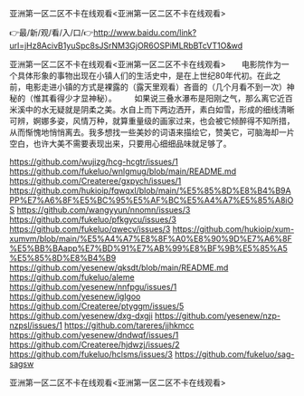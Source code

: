 亚洲第一区二区不卡在线观看<亚洲第一区二区不卡在线观看>

👉最/新/观/看/入/口/👉http://www.baidu.com/link?url=jHz8AcivB1yuSpc8sJSrNM3GjOR6OSPiMLRbBTcVT1O&wd

亚洲第一区二区不卡在线观看<亚洲第一区二区不卡在线观看>　　电影院作为一个具体形象的事物出现在小镇人们的生活史中，是在上世纪80年代初。在此之前，电影走进小镇的方式是裸露的（露天里观看）吝啬的（几个月看不到一次）神秘的（惟其看得少才显神秘）。
　　如果说三叠水瀑布是阳刚之气，那么离它近百米溪中的水无疑就是阴柔之美。水自上而下两边洒开，素白如雪，形成的细线清晰可辨，婀娜多姿，风情万种，就算重量级的画家过来，也会被它倾醉得不知所措，从而惭愧地悄悄离去。我多想找一些美妙的词语来描绘它，赞美它，可脑海却一片空白，也许大美不需要表现出来，只要用心细细品味就足够了。


https://github.com/wujizg/hcg-hcgtr/issues/1
https://github.com/fukeluo/wnlgmug/blob/main/README.md
https://github.com/Createree/gxpych/issues/1
https://github.com/hukioip/fqwqxl/blob/main/%E5%85%8D%E8%B4%B9APP%E7%A6%8F%E5%BC%95%E5%AF%BC%E5%A4%A7%E5%85%A8iOS
https://github.com/wangyyun/nnomn/issues/3
https://github.com/fukeluo/pfkgycu/issues/3
https://github.com/fukeluo/qwecv/issues/3
https://github.com/hukioip/xum-xumvm/blob/main/%E5%A4%A7%E8%8F%A0%E8%90%9D%E7%A6%8F%E5%BB%BAapp%E7%BD%91%E7%AB%99%E8%BF%9B%E5%85%A5%E5%85%8D%E8%B4%B9
https://github.com/yesenew/qksdt/blob/main/README.md
https://github.com/fukeluo/aleme
https://github.com/yesenew/nnfpgu/issues/1
https://github.com/yesenew/iglgoo
https://github.com/Createree/ptyggm/issues/5
https://github.com/yesenew/dxg-dxgji
https://github.com/yesenew/nzp-nzpsl/issues/1
https://github.com/tareres/jjhkmcc
https://github.com/yesenew/dndwqf/issues/1
https://github.com/Createree/hjdwzj/issues/2
https://github.com/fukeluo/hclsms/issues/3
https://github.com/fukeluo/sag-sagsw

亚洲第一区二区不卡在线观看&lt;亚洲第一区二区不卡在线观看>
